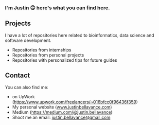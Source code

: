 ### I'm Justin :blush: here's what you can find here.

## Projects
I have a lot of repositories here related to bioinformatics, data science and software development.
- Repositories from internships
- Repositories from personal projects
- Repositories with personalized tips for future guides 

## Contact
You can also find me:
- on UpWork (https://www.upwork.com/freelancers/~016bfcc0f96436f359)
- My personal website (www.justinbellavance.com)
- Medium (https://medium.com/@justin.bellavance)
- Shoot me an email: justin.bellavance@gmail.com
